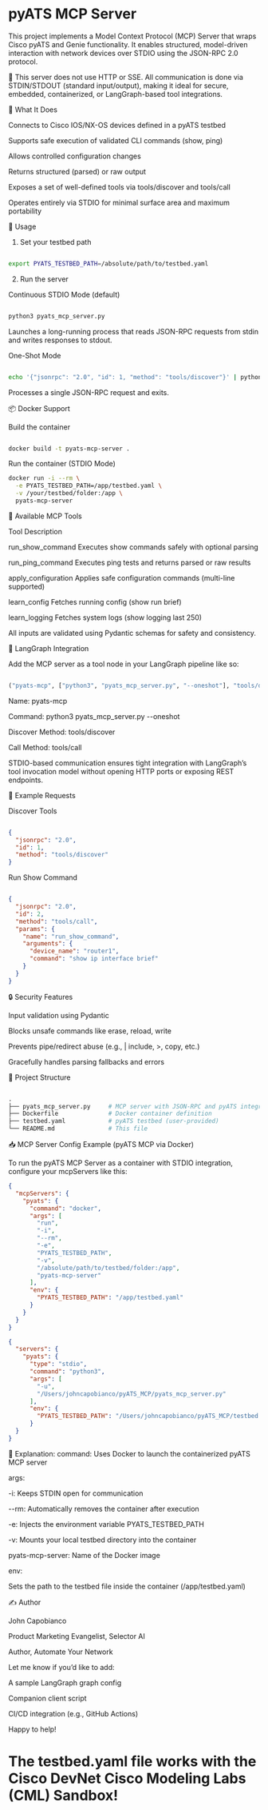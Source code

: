 # pyATS MCP Server

This project implements a Model Context Protocol (MCP) Server that wraps Cisco pyATS and Genie functionality. It enables structured, model-driven interaction with network devices over STDIO using the JSON-RPC 2.0 protocol.

🚨 This server does not use HTTP or SSE. All communication is done via STDIN/STDOUT (standard input/output), making it ideal for secure, embedded, containerized, or LangGraph-based tool integrations.

🔧 What It Does

Connects to Cisco IOS/NX-OS devices defined in a pyATS testbed

Supports safe execution of validated CLI commands (show, ping)

Allows controlled configuration changes

Returns structured (parsed) or raw output

Exposes a set of well-defined tools via tools/discover and tools/call

Operates entirely via STDIO for minimal surface area and maximum portability

🚀 Usage

1. Set your testbed path

```bash

export PYATS_TESTBED_PATH=/absolute/path/to/testbed.yaml

```

2. Run the server

Continuous STDIO Mode (default)

```bash

python3 pyats_mcp_server.py

```

Launches a long-running process that reads JSON-RPC requests from stdin and writes responses to stdout.

One-Shot Mode

``` bash

echo '{"jsonrpc": "2.0", "id": 1, "method": "tools/discover"}' | python3 pyats_mcp_server.py --oneshot

```
Processes a single JSON-RPC request and exits.

📦 Docker Support

Build the container

```bash

docker build -t pyats-mcp-server .

```

Run the container (STDIO Mode)
```bash
docker run -i --rm \
  -e PYATS_TESTBED_PATH=/app/testbed.yaml \
  -v /your/testbed/folder:/app \
  pyats-mcp-server
```

🧠 Available MCP Tools

Tool	Description

run_show_command	Executes show commands safely with optional parsing

run_ping_command	Executes ping tests and returns parsed or raw results

apply_configuration	Applies safe configuration commands (multi-line supported)

learn_config	Fetches running config (show run brief)

learn_logging	Fetches system logs (show logging last 250)

All inputs are validated using Pydantic schemas for safety and consistency.

🤖 LangGraph Integration

Add the MCP server as a tool node in your LangGraph pipeline like so:

```python

("pyats-mcp", ["python3", "pyats_mcp_server.py", "--oneshot"], "tools/discover", "tools/call")

```

Name: pyats-mcp

Command: python3 pyats_mcp_server.py --oneshot

Discover Method: tools/discover

Call Method: tools/call

STDIO-based communication ensures tight integration with LangGraph’s tool invocation model without opening HTTP ports or exposing REST endpoints.

📜 Example Requests

Discover Tools

```json

{
  "jsonrpc": "2.0",
  "id": 1,
  "method": "tools/discover"
}

```

Run Show Command

``` json

{
  "jsonrpc": "2.0",
  "id": 2,
  "method": "tools/call",
  "params": {
    "name": "run_show_command",
    "arguments": {
      "device_name": "router1",
      "command": "show ip interface brief"
    }
  }
}
``` 
🔒 Security Features

Input validation using Pydantic

Blocks unsafe commands like erase, reload, write

Prevents pipe/redirect abuse (e.g., | include, >, copy, etc.)

Gracefully handles parsing fallbacks and errors

📁 Project Structure

```graphql

.
├── pyats_mcp_server.py     # MCP server with JSON-RPC and pyATS integration
├── Dockerfile              # Docker container definition
├── testbed.yaml            # pyATS testbed (user-provided)
└── README.md               # This file

```

📥 MCP Server Config Example (pyATS MCP via Docker)

To run the pyATS MCP Server as a container with STDIO integration, configure your mcpServers like this:

``` json
{
  "mcpServers": {
    "pyats": {
      "command": "docker",
      "args": [
        "run",
        "-i",
        "--rm",
        "-e",
        "PYATS_TESTBED_PATH",
        "-v",
        "/absolute/path/to/testbed/folder:/app",
        "pyats-mcp-server"
      ],
      "env": {
        "PYATS_TESTBED_PATH": "/app/testbed.yaml"
      }
    }
  }
}

```

```json
{
  "servers": { 
    "pyats": {
      "type": "stdio",
      "command": "python3",
      "args": [
        "-u",
        "/Users/johncapobianco/pyATS_MCP/pyats_mcp_server.py"
      ],
      "env": {
        "PYATS_TESTBED_PATH": "/Users/johncapobianco/pyATS_MCP/testbed.yaml"
      }
  }
}
```
🧾 Explanation:
command: Uses Docker to launch the containerized pyATS MCP server

args:

-i: Keeps STDIN open for communication

--rm: Automatically removes the container after execution

-e: Injects the environment variable PYATS_TESTBED_PATH

-v: Mounts your local testbed directory into the container

pyats-mcp-server: Name of the Docker image

env:

Sets the path to the testbed file inside the container (/app/testbed.yaml)


✍️ Author

John Capobianco

Product Marketing Evangelist, Selector AI

Author, Automate Your Network

Let me know if you’d like to add:

A sample LangGraph graph config

Companion client script

CI/CD integration (e.g., GitHub Actions)

Happy to help!

# The testbed.yaml file works with the Cisco DevNet Cisco Modeling Labs (CML) Sandbox! 
